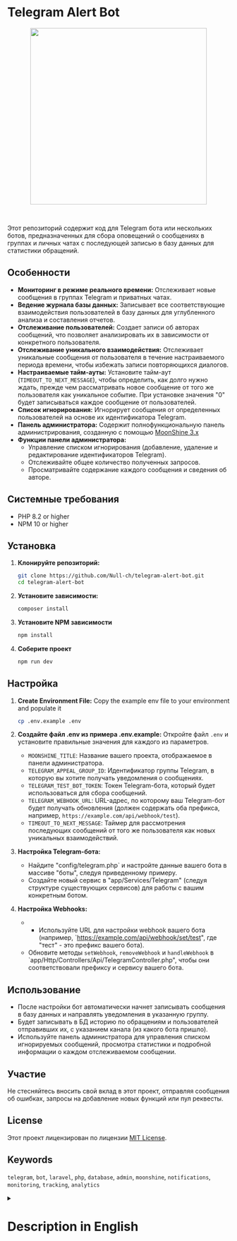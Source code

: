 # Telegram Alert Bot

<p align="center">
    <img src="https://github.com/user-attachments/assets/b7396e85-b7df-4e56-984a-3083b57ef107" width="400">
</p>

<br>

Этот репозиторий содержит код для Telegram бота или нескольких ботов, предназначенных для сбора оповещений о сообщениях в группах и личных чатах с последующей записью в базу данных для статистики обращений.

## Особенности

- **Мониторинг в режиме реального времени:** Отслеживает новые сообщения в группах Telegram и приватных чатах.
- **Ведение журнала базы данных:** Записывает все соответствующие взаимодействия пользователей в базу данных для углубленного анализа и составления отчетов.
- **Отслеживание пользователей:** Создает записи об авторах сообщений, что позволяет анализировать их в зависимости от конкретного пользователя.
- **Отслеживание уникального взаимодействия:** Отслеживает уникальные сообщения от пользователя в течение настраиваемого периода времени, чтобы избежать записи повторяющихся диалогов.
- **Настраиваемые тайм-ауты:** Установите тайм-аут (`TIMEOUT_TO_NEXT_MESSAGE`), чтобы определить, как долго нужно ждать, прежде чем рассматривать новое сообщение от того же пользователя как уникальное событие. При установке значения "0" будет записываться каждое сообщение от пользователей.
- **Список игнорирования:** Игнорирует сообщения от определенных пользователей на основе их идентификатора Telegram.
- **Панель администратора:** Содержит полнофункциональную панель администрирования, созданную с помощью [MoonShine 3.x](https://moonshine-laravel.com/)
- **Функции панели администратора:**
    - Управление списком игнорирования (добавление, удаление и редактирование идентификаторов Telegram).
    - Отслеживайте общее количество полученных запросов.
    - Просматривайте содержание каждого сообщения и сведения об авторе.

## Системные требования
-   PHP 8.2 or higher
-   NPM 10 or higher

## Установка

1.  **Клонируйте репозиторий:**

    ```bash
    git clone https://github.com/Null-ch/telegram-alert-bot.git
    cd telegram-alert-bot
    ```
2.  **Установите зависимости:**

    ```bash
    composer install
    ```

3. **Установите NPM зависимости**

    ```bash
    npm install
    ```

4.  **Соберите проект**

    ```bash
    npm run dev
    ```

## Настройка

1.  **Create Environment File:**
   Copy the example env file to your environment and populate it

    ```bash
    cp .env.example .env
    ```

2.  **Создайте файл .env из примера .env.example:**
   Откройте файл `.env` и установите правильные значения для каждого из параметров.
    - `MOONSHINE_TITLE`:  Название вашего проекта, отображаемое в панели администратора.
    - `TELEGRAM_APPEAL_GROUP_ID`: Идентификатор группы Telegram, в которую вы хотите получать уведомления о сообщениях.
    - `TELEGRAM_TEST_BOT_TOKEN`: Токен Telegram-бота, который будет использоваться для сбора сообщений.
    - `TELEGRAM_WEBHOOK_URL`: URL-адрес, по которому ваш Telegram-бот будет получать обновления (должен содержать оба префикса, например, `https://example.com/api/webhook/test`).
    - `TIMEOUT_TO_NEXT_MESSAGE`: Таймер для рассмотрения последующих сообщений от того же пользователя как новых уникальных взаимодействий.
   

3. **Настройка Telegram-бота:**

    - Найдите "config/telegram.php` и настройте данные вашего бота в массиве "боты", следуя приведенному примеру.
    - Создайте новый сервис в "app/Services/Telegram" (следуя структуре существующих сервисов) для работы с вашим конкретным ботом.

4. **Настройка Webhooks:**

    - - Используйте URL для настройки webhook вашего бота (например, `https://example.com/api/webhook/set/test", где "тест" - это префикс вашего бота).
    - Обновите методы `setWebhook`, `removeWebhook` и `handleWebhook` в `app/Http/Controllers/Api/TelegramController.php", чтобы они соответствовали префиксу и сервису вашего бота.

## Использование

- После настройки бот автоматически начнет записывать сообщения в базу данных и направлять уведомления в указанную группу.
- Будет записывать в БД историю по обращениям и пользователей отправивших их, с указанием канала (из какого бота пришло).
- Используйте панель администратора для управления списком игнорируемых сообщений, просмотра статистики и подробной информации о каждом отслеживаемом сообщении.

## Участие

Не стесняйтесь вносить свой вклад в этот проект, отправляя сообщения об ошибках, запросы на добавление новых функций или пул реквесты.

## License

Этот проект лицензирован по лицензии [MIT License](LICENSE).

## Keywords

`telegram`, `bot`, `laravel`, `php`, `database`, `admin`, `moonshine`, `notifications`, `monitoring`, `tracking`, `analytics`

<details>
<summary> <h1>Description in English</h1> </summary>
# Telegram Alert Bot

<p align="center">
    <img src="https://github.com/user-attachments/assets/b7396e85-b7df-4e56-984a-3083b57ef107" width="400">
</p>

<br>

A Telegram bot designed to collect alerts from group and private chats, subsequently storing them in a database for comprehensive usage statistics. This bot provides a powerful tool for tracking and analyzing user interactions in Telegram.

## Features

-   **Real-time Monitoring:**  Monitors Telegram groups and private chats for new messages.
-   **Database Logging:** Records all relevant user interactions into a database for in-depth analysis and reporting.
-   **User Tracking:** Creates records of message authors, allowing for user-specific analysis.
-   **Unique Interaction Tracking:** Tracks unique messages from a user within a configurable time frame to avoid recording repetitive dialogues.
-   **Configurable Timeouts:** Set a timeout (`TIMEOUT_TO_NEXT_MESSAGE`) to define how long to wait before considering a new message from the same user as a unique event. Setting this to `0` will record every single message from users.
-   **Ignore List:** Ignores messages from specific users based on their Telegram ID.
-   **Admin Panel:** Features a fully functional administration panel built with [MoonShine 3.x](https://moonshine.cutcode.dev/)
-   **Admin Panel Features:**
    -   Manage the ignore list (add, remove, and edit Telegram IDs).
    -   Track the total number of received requests.
    -   View the content of each message and author details.

## System Requirements

-   PHP 8.2 or higher
-   NPM 10 or higher

## Installation

1.  **Clone the repository:**

    ```bash
    git clone https://github.com/Null-ch/telegram-alert-bot.git
    cd telegram-alert-bot
    ```
2.  **Install Composer Dependencies:**

    ```bash
    composer install
    ```

3. **Install NPM dependencies**

    ```bash
    npm install
    ```

4.  **Build assets**

    ```bash
    npm run dev
    ```

## Configuration

1.  **Create Environment File:**
   Copy the example env file to your environment and populate it

    ```bash
    cp .env.example .env
    ```

2.  **Configure Environment Variables:**

   Open `.env` file and set the correct values for each of the parameters.
    -   `MOONSHINE_TITLE`:  The name of your project, displayed in the admin panel.
    -   `TELEGRAM_APPEAL_GROUP_ID`:  The Telegram group ID where you want to receive notifications about messages.
    -   `TELEGRAM_TEST_BOT_TOKEN`: The Telegram bot token that will be used to collect messages.
    -   `TELEGRAM_WEBHOOK_URL`: The URL where your Telegram bot will receive updates (must include bot prefix, e.g., `https://example.com/api/webhook/test`).
    -   `TIMEOUT_TO_NEXT_MESSAGE`: The timer to consider subsequent messages from the same user as new, unique interactions.

3.  **Telegram Bot Configuration:**

    -   Locate `config/telegram.php` and configure your bot details in the `bots` array, following the provided example.
    -   Create a new service in `app/Services/Telegram` (following the structure of existing services) to handle your specific bot.

4. **Webhooks Setup:**

    - Use the URL to set up your bot's webhook (e.g.,`https://example.com/api/webhook/set/test`, where `test` is your bot's prefix).
    -   Update the `setWebhook`, `removeWebhook` and `handleWebhook` methods in the `app/Http/Controllers/Api/TelegramController.php` to match your bots prefix and service.

## Usage

-   Once configured, the bot automatically starts logging messages to the database.
-   Use the admin panel to manage the ignore list, view statistics, and see the details of each tracked message.

## Contributing

Feel free to contribute to this project by submitting bug reports, feature requests, or pull requests.

## License

This project is licensed under the [MIT License](LICENSE).

## Keywords

`telegram`, `bot`, `laravel`, `php`, `database`, `admin`, `moonshine`, `notifications`, `monitoring`, `tracking`, `analytics`
</details> 



